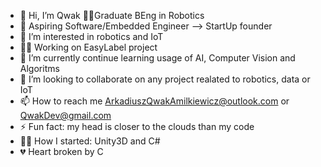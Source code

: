- 👋 Hi, I’m Qwak 👨‍🎓Graduate BEng in Robotics
- 🤞  Aspiring Software/Embedded Engineer --> StartUp founder
- 👀 I’m interested in robotics and IoT
- 👩‍💻 Working on EasyLabel project 
- 🌱 I’m currently continue learning usage of AI, Computer Vision and Algoritms
- 💞️ I’m looking to collaborate on any project realated to robotics, data or IoT
- 📫 How to reach me ArkadiuszQwakAmilkiewicz@outlook.com  or QwakDev@gmail.com
- ⚡ Fun fact: my head is closer to the clouds than my code
- 🐱‍💻 How I started: Unity3D and C# 
- 💔 Heart broken by C
